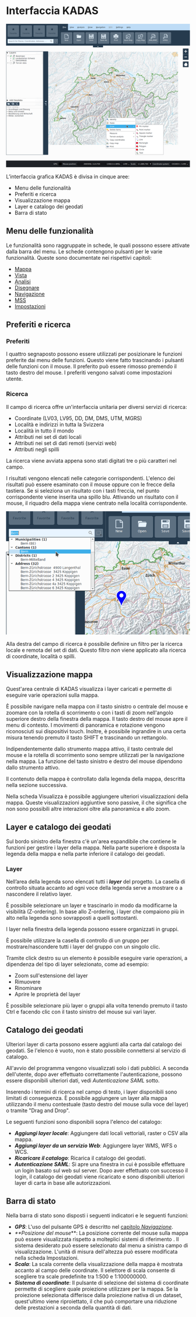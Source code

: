 # Interfaccia KADAS

<img src="/media/image1.png" />

L’interfaccia grafica KADAS è divisa in cinque aree:

+ Menu delle funzionalità
+ Preferiti e ricerca
+ Visualizzazione mappa
+ Layer e catalogo dei geodati
+ Barra di stato


## <a name="sec0"></a>Menu delle funzionalità

Le funzionalità sono raggruppate in schede, le quali possono essere attivate dalla barra del menu. Le schede contengono pulsanti per le varie funzionalità. Queste sono documentate nei rispettivi capitoli:

+ <a href="/map">Mappa</a>
+ <a href="/view">Vista</a>
+ <a href="/analysis">Analisi</a>
+ <a href="/draw">Disegnare</a>
+ <a href="/gps">Navigazione</a>
+ <a href="/mss">MSS</a>
+ <a href="/settings">Impostazioni</a>


## <a name="sec1"></a>Preferiti e ricerca

### Preferiti

I quattro segnaposto possono essere utilizzati per posizionare le funzioni preferite dai menu delle funzioni. Questo viene fatto trascinando i pulsanti delle funzioni con il mouse. Il preferito può essere rimosso premendo il tasto destro del mouse. I preferiti vengono salvati come impostazioni utente.


### Ricerca

Il campo di ricerca offre un'interfaccia unitaria per diversi servizi di ricerca:

+ Coordinate (LV03, LV95, DD, DM, DMS, UTM, MGRS)
+ Località e indirizzi in tutta la Svizzera
+ Località in tutto il mondo
+ Attributi nei set di dati locali
+ Attributi nei set di dati remoti (servizi web)
+ Attributi negli spilli

La ricerca viene avviata appena sono stati digitati tre o più caratteri nel campo.

I risultati vengono elencati nelle categorie corrispondenti. L'elenco dei risultati può essere esaminato con il mouse oppure con le frecce della tastiera. Se si seleziona un risultato con i tasti freccia, nel punto corrispondente viene inserita una spillo blu. Attivando un risultato con il mouse, il riquadro della mappa viene centrato nella località corrispondente.

<img src="/media/image2.png" />

Alla destra del campo di ricerca è possibile definire un filtro per la ricerca locale e remota del set di dati. Questo filtro *non* viene applicato alla ricerca di coordinate, località o spilli.


## <a name="sec2"></a>Visualizzazione mappa

Quest'area centrale di KADAS visualizza i layer caricati e permette di eseguire varie operazioni sulla mappa.

È possibile navigare nella mappa con il tasto sinistro o centrale del mouse e zoomare con la rotella di scorrimento o con i tasti di zoom nell'angolo superiore destro della finestra della mappa. Il tasto destro del mouse apre il menu di contesto. I movimenti di panoramica e rotazione vengono riconosciuti sui dispositivi touch. Inoltre, è possibile ingrandire in una certa misura tenendo premuto il tasto SHIFT e trascinando un rettangolo. 

Indipendentemente dallo strumento mappa attivo, il tasto centrale del mouse e la rotella di scorrimento sono sempre utilizzati per la navigazione nella mappa. La funzione del tasto sinistro e destro del mouse dipendono dallo strumento attivo.

Il contenuto della mappa è controllato dalla legenda della mappa, descritta nella sezione successiva.

Nella scheda Visualizza è possibile aggiungere ulteriori visualizzazioni della mappa. Queste visualizzazioni aggiuntive sono passive, il che significa che non sono possibili altre interazioni oltre alla panoramica e allo zoom.

## <a name="sec3"></a>Layer e catalogo dei geodati

Sul bordo sinistro della finestra c'è un'area espandibile che contiene le funzioni per gestire i layer della mappa. Nella parte superiore è disposta la legenda della mappa e nella parte inferiore il catalogo dei geodati.


### Layer

Nell’area della legenda sono elencati tutti i **_layer_** del progetto. La casella di controllo situata accanto ad ogni voce della legenda serve a mostrare o a nascondere il relativo layer.

È possibile selezionare un layer e trascinarlo in modo da modificarne la visibilità (Z-ordering). In base allo Z-ordering, i layer che compaiono più in alto nella legenda sono sovrapposti a quelli sottostanti.

I layer nella finestra della legenda possono essere organizzati in gruppi.

È possibile utilizzare la casella di controllo di un gruppo per mostrare/nascondere tutti i layer del gruppo con un singolo clic.

Tramite click destro su un elemento è possibile eseguire varie operazioni, a dipendenza del tipo di layer selezionato, come ad esempio:

+ Zoom sull'estensione del layer
+ Rimuovere
+ Rinominare
+ Aprire le proprietà del layer

È possibile selezionare più layer o gruppi alla volta tenendo premuto il tasto Ctrl e facendo clic con il tasto sinistro del mouse sui vari layer.


## <a name="sec4"></a>Catalogo dei geodati

Ulteriori layer di carta possono essere aggiunti alla carta dal catalogo dei geodati. Se l'elenco è vuoto, non è stato possibile connettersi al servizio di catalogo.

All'avvio del programma vengono visualizzati solo i dati pubblici. A seconda dell'utente, dopo aver effettuato correttamente l'autenticazione, posso­no essere disponibili ulteriori dati, vedi *Autenticazione SAML* sotto.

Inserendo i termini di ricerca nel campo di testo, i layer disponibili sono limitati di conseguenza. È possibile aggiungere un layer alla mappa utilizzando il menu contestuale (tasto destro del mouse sulla voce del layer) o tramite "Drag and Drop".

Le seguenti funzioni sono disponibili sopra l'elenco del catalogo:

+ **_Aggiungi layer locale_**: Aggiungere dati locali vettoriali, raster o CSV alla mappa.
+ **_Aggiungi layer da un servizio Web_**: Aggiungere layer WMS, WFS o WCS.
+ **_Ricaricare il catalogo_**: Ricarica il catalogo dei geodati.
+ **_Autenticazione SAML_**: Si apre una finestra in cui è possibile effettuare un login basato sul web sul server. Dopo aver effettuato con successo il login, il catalogo dei geodati viene ricaricato e sono disponibili ulteriori layer di carta in base alle autorizzazioni.

## <a name="sec5"></a>Barra di stato

Nella barra di stato sono disposti i seguenti indicatori e le seguenti funzioni:

+ **_GPS_**: L'uso del pulsante GPS è descritto nel <a href="/gps">capitolo *Navigazione*</a>.
+ _**Posizione del mouse_**: La posizione corrente del mouse sulla mappa può essere visualizzata rispetto a molteplici sistemi di riferimento . Il sistema desiderato può essere selezionato dal menu a sinistra campo di visualizzazione. L'unità di misura dell'altezza può essere modificata nella scheda Impostazioni.
+ **_Scala_**: La scala corrente della visualizzazione della mappa è mostrata accanto al campo delle coordinate. Il selettore di scala consente di scegliere tra scale predefinite tra 1:500 e 1:100000000.
+ **_Sistema di coordinate_**: Il pulsante di selezione del sistema di coordinate permette di scegliere quale proiezione utilizzare per la mappa. Se la proiezione selezionata differisce dalla proiezione nativa di un dataset, quest'ultimo viene riproiettato, il che può comportare una riduzione delle prestazioni a seconda della quantità di dati.


